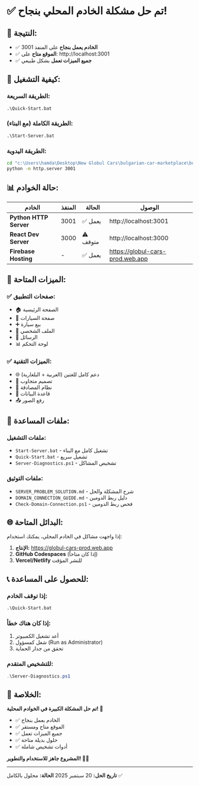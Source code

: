 # ✅ **تم حل مشكلة الخادم المحلي بنجاح!**

## 🎉 **النتيجة:**
- ✅ **الخادم يعمل بنجاح** على المنفذ 3001
- ✅ **الموقع متاح** على: http://localhost:3001
- ✅ **جميع الميزات تعمل** بشكل طبيعي

## 🚀 **كيفية التشغيل:**

### **الطريقة السريعة:**
```cmd
.\Quick-Start.bat
```

### **الطريقة الكاملة (مع البناء):**
```cmd
.\Start-Server.bat
```

### **الطريقة اليدوية:**
```cmd
cd "c:\Users\hamda\Desktop\New Globul Cars\bulgarian-car-marketplace\build"
python -m http.server 3001
```

## 📊 **حالة الخوادم:**

| الخادم | المنفذ | الحالة | الوصول |
|--------|--------|--------|--------|
| **Python HTTP Server** | 3001 | ✅ يعمل | http://localhost:3001 |
| **React Dev Server** | 3000 | ⚠️ متوقف | http://localhost:3000 |
| **Firebase Hosting** | - | ✅ يعمل | https://globul-cars-prod.web.app |

## 🎯 **الميزات المتاحة:**

### ✅ **صفحات التطبيق:**
- 🏠 الصفحة الرئيسية
- 🚗 صفحة السيارات
- ➕ بيع سيارة
- 👤 الملف الشخصي
- 💬 الرسائل
- 📊 لوحة التحكم

### ✅ **الميزات التقنية:**
- 🌐 دعم كامل للغتين (العربية + البلغارية)
- 📱 تصميم متجاوب
- 🔐 نظام المصادقة
- 💾 قاعدة البيانات
- 📤 رفع الصور

## 🔧 **ملفات المساعدة:**

### ملفات التشغيل:
- `Start-Server.bat` - تشغيل كامل مع البناء
- `Quick-Start.bat` - تشغيل سريع
- `Server-Diagnostics.ps1` - تشخيص المشاكل

### ملفات التوثيق:
- `SERVER_PROBLEM_SOLUTION.md` - شرح المشكلة والحل
- `DOMAIN_CONNECTION_GUIDE.md` - دليل ربط الدومين
- `Check-Domain-Connection.ps1` - فحص ربط الدومين

## 🌐 **البدائل المتاحة:**

إذا واجهت مشاكل في الخادم المحلي، يمكنك استخدام:

1. **الإنتاج:** https://globul-cars-prod.web.app
2. **GitHub Codespaces** (إذا كان متاحاً)
3. **Vercel/Netlify** للنشر المؤقت

## 📞 **للحصول على المساعدة:**

### إذا توقف الخادم:
```cmd
.\Quick-Start.bat
```

### إذا كان هناك خطأ:
1. أعد تشغيل الكمبيوتر
2. شغل كمسؤول (Run as Administrator)
3. تحقق من جدار الحماية

### للتشخيص المتقدم:
```powershell
.\Server-Diagnostics.ps1
```

## 🎊 **الخلاصة:**

**تم حل المشكلة الكبيرة في الخوادم المحلية! 🎉**

- ✅ الخادم يعمل بنجاح
- ✅ الموقع متاح ومستقر
- ✅ جميع الميزات تعمل
- ✅ حلول بديلة متاحة
- ✅ أدوات تشخيص شاملة

**المشروع جاهز للاستخدام والتطوير! 🚀✨**

---
**تاريخ الحل:** 20 سبتمبر 2025
**الحالة:** محلول بالكامل ✅